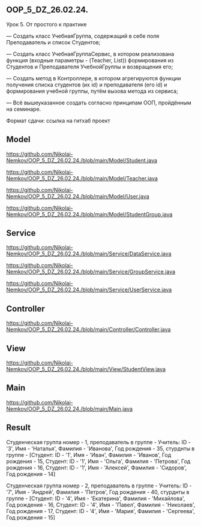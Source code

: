 ## OOP_5_DZ_26.02.24.

Урок 5. От простого к практике

— Создать класс УчебнаяГруппа, содержащий в себе поля Преподаватель и список Студентов;

— Создать класс УчебнаяГруппаСервис, в котором реализована функция (входные параметры - (Teacher, List<Strudent>)) формирования из Студентов и Преподавателя УчебнойГруппы и возвращения его;

— Создать метод в Контроллере, в котором агрегируются функции получения списка студентов (их id) и преподавателя (его id) и формирования учебной группы, путём вызова метода из сервиса;

— Всё вышеуказанное создать согласно принципам ООП, пройдённым на семинаре.

Формат сдачи: ссылка на гитхаб проект

## Model

https://github.com/Nikolai-Nemkov/OOP_5_DZ_26.02.24./blob/main/Model/Student.java

https://github.com/Nikolai-Nemkov/OOP_5_DZ_26.02.24./blob/main/Model/Teacher.java

https://github.com/Nikolai-Nemkov/OOP_5_DZ_26.02.24./blob/main/Model/User.java

https://github.com/Nikolai-Nemkov/OOP_5_DZ_26.02.24./blob/main/Model/StudentGroup.java

## Service

https://github.com/Nikolai-Nemkov/OOP_5_DZ_26.02.24./blob/main/Service/DataService.java

https://github.com/Nikolai-Nemkov/OOP_5_DZ_26.02.24./blob/main/Service/GroupService.java

https://github.com/Nikolai-Nemkov/OOP_5_DZ_26.02.24./blob/main/Service/UserService.java


## Controller

https://github.com/Nikolai-Nemkov/OOP_5_DZ_26.02.24./blob/main/Controller/Controller.java

## View

https://github.com/Nikolai-Nemkov/OOP_5_DZ_26.02.24./blob/main/View/StudentView.java

## Main

https://github.com/Nikolai-Nemkov/OOP_5_DZ_26.02.24./blob/main/Main.java

## Result

Студенческая группа номер - 1, преподаватель в группе - Учитель: ID - '3', Имя - 'Наталья', Фамилия - 'Иванова', Год рождения - 35, стурднты в группе - [Студент: ID - '1', Имя - 'Иван', Фамилия - 'Иванов', Год рождения - 15, Студент: ID - '1', Имя - 'Ольга', Фамилия - 'Петрова', Год рождения - 16, Студент: ID - '1', Имя - 'Алексей', Фамилия - 'Сидоров', Год рождения - 14]

Студенческая группа номер - 2, преподаватель в группе - Учитель: ID - '7', Имя - 'Андрей', Фамилия - 'Петров', Год рождения - 40, стурднты в группе - [Студент: ID - '4', Имя - 'Екатерина', Фамилия - 'Михайлова', Год рождения - 16, Студент: ID - '4', Имя - 'Павел', Фамилия - 'Николаев', Год рождения - 17, Студент: ID - '4', Имя - 'Мария', Фамилия - 'Сергеева', Год рождения - 15]







